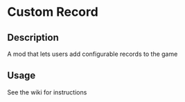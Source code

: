 # Custom Record

## Description

A mod that lets users add configurable records to the game

## Usage

See the wiki for instructions